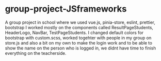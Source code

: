 # group-project-JSframeworks
A group project in school where we used vue.js, pinia-store, eslint, prettier, bootstrap 
I worked mostly on the components called ResultPageStudents, HeaderLogo, NavBar, TestPageStudents. 
I changed default colors for bootstrap with custom.scss, worked togehter with people in my group on store.js and also a bit on my own to make the login work and to be able to show the name on the person who is logged in, we didnt have time to finish everything on the teacherside. 
